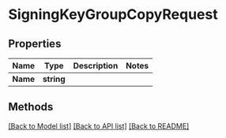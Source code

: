 # SigningKeyGroupCopyRequest

## Properties

Name | Type | Description | Notes
------------ | ------------- | ------------- | -------------
**Name** | **string** |  | 

## Methods


[[Back to Model list]](../README.md#documentation-for-models) [[Back to API list]](../README.md#documentation-for-api-endpoints) [[Back to README]](../README.md)


